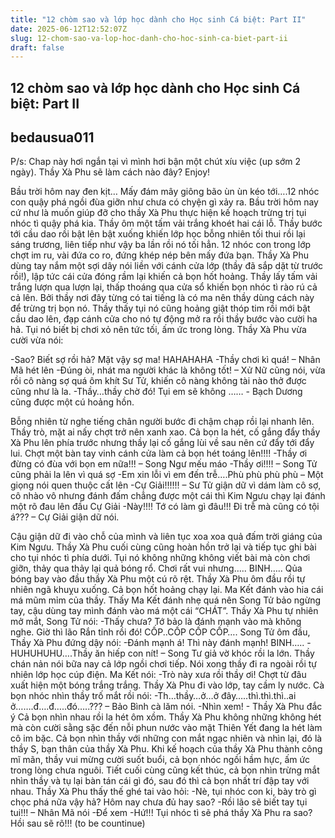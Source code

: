 ```yaml
---
title: "12 chòm sao và lớp học dành cho Học sinh Cá biệt: Part II"
date: 2025-06-12T12:52:07Z
slug: 12-chom-sao-va-lop-hoc-danh-cho-hoc-sinh-ca-biet-part-ii
draft: false
---
```


## 12 chòm sao và lớp học dành cho Học sinh Cá biệt: Part II

## bedausua011

P/s: Chap này hơi ngắn tại vì mình hơi bận một chút xíu việc (up sớm 2 ngày). Thầy Xà Phu sẽ làm cách nào đây? Enjoy! 
 
Bầu trời hôm nay đen kịt… Mấy đám mây giông bão ùn ùn kéo tới….12 nhóc con quậy phá ngồi đùa giỡn như chưa có chyện gì xảy ra. Bầu trời hôm nay cứ như là muốn giúp đỡ cho thầy Xà Phu thực hiện kế hoạch trừng trị tụi nhóc tì quậy phá kia. Thầy ôm một tấm vải trắng khoét hai cái lỗ. Thầy bước tới cầu dao rồi bật lên bật xuống khiến lớp học bỗng nhiên tối thui rồi lại sáng trương, liên tiếp như vậy ba lần rồi nó tối hẳn. 12 nhóc con trong lớp chợt im ru, vài đứa co ro, đứng khép nép bên mấy đứa bạn. Thầy Xà Phu dùng tay nắm một sợi dây nói liền với cánh cửa lớp (thầy đã sắp dặt từ trước rồi!), lập tức cái cửa đóng rầm lại khiến cả bọn hốt hoảng. Thầy lấy tấm vải trắng lượn qua lượn lại, thấp thoáng qua cửa sổ khiến bọn nhóc tì rào rú cả cả lên. Bởi thầy nơi đây từng có tai tiếng là có ma nên thầy dùng cách này để trừng trị bọn nó. Thầy thấy tụi nó cũng hoảng giật thóp tim rồi mới bật cầu dao lên, đạp cánh cửa cho nó tự động mở ra rồi thầy bước vào cười ha hả. Tụi nó biết bị chơi xỏ nên tức tối, ấm ức trong lòng. Thầy Xà Phu vừa cười vừa nói:
 
-Sao? Biết sợ rồi hả? Mặt vậy sợ ma! HAHAHAHA
-Thầy chơi kì quá! – Nhân Mã hét lên
-Đúng òi, nhát ma người khác là không tốt! – Xử Nữ cũng nói, vừa rồi cô nàng sợ quá ôm khít Sư Tử, khiến cô nàng không tài nào thở được cũng như là la.
-Thầy…thầy chờ đó! Tụi em sẽ không …… - Bạch Dương cũng được một cú hoảng hồn.

Bỗng nhiên từ nghe tiếng chân người bước đi chậm chạp rồi lại nhanh lên. Thầy trò, mặt ai nấy chợt trở nên xanh xao. Cả bọn la hét, cố gắng đẩy thầy Xà Phu lên phía trước nhưng thầy lại cố gắng lùi về sau nên cứ đẩy tới đẩy lui. Chợt một bàn tay vinh cánh cửa làm cả bọn hét toáng lên!!!!
-Thầy ơi đừng có đùa với bọn em nữa!!! – Song Ngư mếu máo 
-Thầy ơi!!!! – Song Tử cũng phải la lên vì quá sợ
-Em xin lỗi vì em đến trễ….Phù phù phù phù – Một giọng nói quen thuộc cất lên
-Cự Giải!!!!!! – Sư Tử giận dữ vì dám làm cô sợ, cô nhào vô nhưng đánh đấm chẳng được một cái thì Kim Ngưu chạy lại đánh một rõ đau lên đầu Cự Giải
-Này!!!! Tớ có làm gì đâu!!! Đi trễ mà cũng có tội á??? – Cự Giải giận dữ nói.
 
Cậu giận dữ đi vào chỗ của mình và liên tục xoa xoa quả đấm trời giáng của Kim Ngưu. Thầy Xà Phu cuối cùng cũng hoàn hồn trở lại và tiếp tục ghi bài cho tụi nhóc tì phía dưới. Tụi nó không những không viết bài mà còn chơi giỡn, thảy qua thảy lại quả bóng rổ. Chơi rất vui nhưng…..
BINH…..
Qủa bóng bay vào đầu thầy Xà Phu một cú rõ rệt. Thầy Xà Phu ôm đầu rồi tự nhiên ngã khuỵu xuống. Cả bọn hốt hoảng chạy lại. Ma Kết đánh vào hia cái má mũm mỉm của thầy. Thấy Ma Kết đánh nhẹ quá nên Song Tử bảo ngừng tay, cậu dùng tay mình đánh vào má một cái “CHÁT”. Thầy Xà Phu tự nhiên mở mắt, Song Tử nói:
-Thấy chưa? Tớ bảo là đánh mạnh vào mà không nghe. Giờ thì lão Rắn tỉnh rồi đó!
CỐP..CỐP CỐP CỐP….
Song Tử ôm đầu, Thầy Xà Phu đứng dậy nói:
-Đánh mạnh á! Thì này đánh mạnh!
BINH…..
-HUHUHUHU….Thầy ăn hiếp con nít! – Song Tư giả vờ khóc rồi la lớn.
Thầy chán nản nói bữa nay cả lớp ngồi chơi tiếp. Nói xong thầy đi ra ngoài rồi tự nhiên lớp học cúp điện. Ma Kết nói:
-Trò này xưa rồi thầy ơi!
Chợt từ đâu xuất hiện một bóng trắng trắng. Thầy Xà Phu đi vào lớp, tay cầm ly nước. Cà bọn nhóc nhìn thầy trố mắt rồi nói:
-Th…thầy…ở…ở đây…..thì.thì.thì..ai ở…….đ….đ…..đó…..??? – Bảo Bình cà lăm nói. 
-Nhìn xem! - Thầy Xà Phu đắc ý
Cả bọn nhìn nhau rồi la hét ôm xồm. Thầy Xà Phu không những không hét mà còn cười sằng sặc đến nỗi phun nước vào mặt Thiên Yết đang la hét làm cô im bặc. Cả bọn nhìn thầy với những con mắt ngạc nhiên và nhìn lại, đó là thầy S, bạn thân của thầy Xà Phu. Khi kế hoạch của thầy Xà Phu thành công mĩ mãn, thầy vui mừng cười suốt buổi, cả bọn nhóc ngồi hầm hực, ấm ức trong lòng chưa nguôi. Tiết cuối cùng cũng kết thúc, cả bọn nhìn trừng mắt nhìn thầy và tụ lại bàn tán cái gì đó, sau đó thì cả bọn nhất trí đập tay với nhau. Thầy Xà Phu thấy thế ghé tai vào hỏi:
-Nè, tụi nhóc con ki, bày trò gì chọc phá nữa vậy hả? Hôm nay chưa đủ hay sao?
-Rồi lão sẽ biết tay tụi tui!!! – Nhân Mã nói
-Để xem
-Hứ!!!
Tụi nhóc tì sẽ phá thầy Xà Phu ra sao? Hồi sau sẽ rõ!!!
(to be countinue)